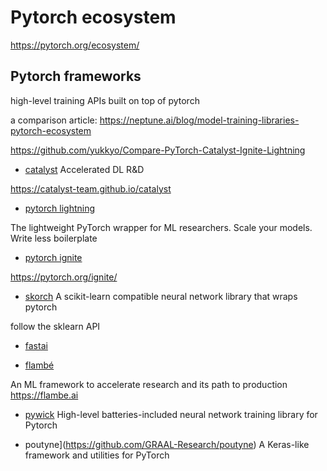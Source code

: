 # Pytorch ecosystem

https://pytorch.org/ecosystem/

## Pytorch frameworks

high-level training APIs built on top of pytorch

a comparison article: https://neptune.ai/blog/model-training-libraries-pytorch-ecosystem

https://github.com/yukkyo/Compare-PyTorch-Catalyst-Ignite-Lightning



- [catalyst](https://github.com/catalyst-team/catalyst) Accelerated DL R&D

https://catalyst-team.github.io/catalyst



- [pytorch lightning](https://github.com/PyTorchLightning/pytorch-lightning)

The lightweight PyTorch wrapper for ML researchers. Scale your models. Write less boilerplate



- [pytorch ignite](https://github.com/pytorch/ignite)

https://pytorch.org/ignite/



- [skorch](https://github.com/skorch-dev/skorch) A scikit-learn compatible neural network library that wraps pytorch

follow the sklearn API


- [fastai](https://github.com/fastai/fastai)



- [flambé](https://github.com/asappresearch/flambe)

An ML framework to accelerate research and its path to production
https://flambe.ai


- [pywick](https://github.com/achaiah/pywick)
High-level batteries-included neural network training library for Pytorch


- poutyne](https://github.com/GRAAL-Research/poutyne)
A Keras-like framework and utilities for PyTorch
